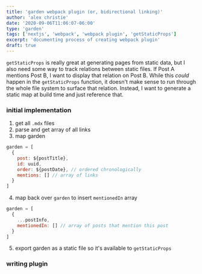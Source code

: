 ```yaml
---
title: 'garden webpack plugin (or, bidirectional linking)'
author: 'alex christie'
date: '2020-09-06T11:06:07-06:00'
type: 'garden'
tags: ['nextjs', 'webpack', 'webpack plugin', 'getStaticProps']
excerpt: 'documenting process of creating webpack plugin'
draft: true
---
```


`getStaticProps` is really great at generating pages from static data, but I also need some way to track relations between static files. If Post A mentions Post B, I want to display that relation on Post B. While this *could* happen in the `getStaticProps` function, it doesn't make sense to run through the whole file system to surface that relation. Instead, I want to generate a static map at build time and just reference that.

### initial implementation

1. get all `.mdx` files
2. parse and get array of all links
3. map garden

```js
garden = [
  {
    post: ${postTitle},
    id: uuid,
    order: ${postDate}, // ordered chronologically
    mentions: [] // array of links
  }
]
```

4. map back over `garden` to insert `mentionedIn` array

```js
garden = [
  {
    ...postInfo,
    mentionedIn: [] // array of posts that mention this post
  }
]
```

5. export garden as a static file so it's available to `getStaticProps`

### writing plugin


